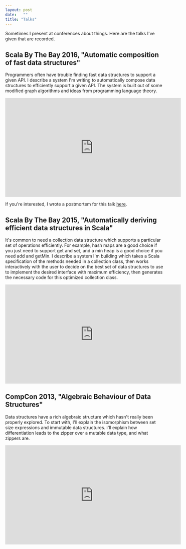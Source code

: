 ```yaml
---
layout: post
date:   ""
title: "Talks"
---
```


Sometimes I present at conferences about things. Here are the talks I've given that are recorded.

## Scala By The Bay 2016, "Automatic composition of fast data structures"

Programmers often have trouble finding fast data structures to support a given API. I describe a system I'm writing to automatically compose data structures to efficiently support a given API. The system is built out of some modified graph algorithms and ideas from programming language theory.


<iframe width="560" height="315" src="https://www.youtube.com/embed/Ey5fOCcWpM8" frameborder="0" allowfullscreen></iframe>

If you're interested, I wrote a postmortem for this talk [here](notes/sbtb2016-postmortem).

## Scala By The Bay 2015, "Automatically deriving efficient data structures in Scala"

It's common to need a collection data structure which supports a particular set of operations efficiently. For example, hash maps are a good choice if you just need to support get and set, and a min heap is a good choice if you need add and getMin. I describe a system I'm building which takes a Scala specification of the methods needed in a collection class, then works interactively with the user to decide on the best set of data structures to use to implement the desired interface with maximum efficiency, then generates the necessary code for this optimized collection class.

<iframe width="560" height="315" src="https://www.youtube.com/embed/oPFga7eg3Uw" frameborder="0" allowfullscreen></iframe>

## CompCon 2013, "Algebraic Behaviour of Data Structures"

Data structures have a rich algebraic structure which hasn't really been properly explored. To start with, I'll explain the isomorphism between set size expressions and immutable data structures. I'll explain how differentiation leads to the zipper over a mutable data type, and what zippers are.

<iframe width="560" height="315" src="https://www.youtube.com/embed/OB73WLf1k9c" frameborder="0" allowfullscreen></iframe>
